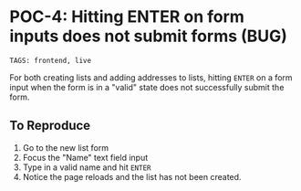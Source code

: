 # POC-4: Hitting ENTER on form inputs does not submit forms (BUG)

```
TAGS: frontend, live
```

For both creating lists and adding addresses to lists, hitting `ENTER`
on a form input when the form is in a "valid" state does not
successfully submit the form.

## To Reproduce

1. Go to the new list form
2. Focus the "Name" text field input
3. Type in a valid name and hit `ENTER`
4. Notice the page reloads and the list has not been created.
